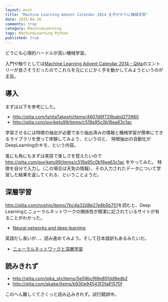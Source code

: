 ```yaml
---
layout: post
title: "Machine Learning Advent Calendar 2014 を手がかりに機械学習"
date: 2015-04-26
comments: true
category: MachineLearning
tags: MachineLearning Python
published: true
---
```



どうにも心理的ハードルが高い機械学習。

入門や触りとしては[Machine Learning Advent Calendar 2014 - Qiita](http://qiita.com/advent-calendar/2014/machinelearning)のエントリーが良さそうだったのでこれらを元にとにかく手を動かしてみようというのが主旨。


## 導入

まずは以下を参考にした。

- <http://qiita.com/IshitaTakeshi/items/4607d9f729babd273960>
- <http://qiita.com/puriketu99/items/c519a95c0b16ea63c1ac>

学習させるには特徴の抽出が必要であり抽出済みの情報と機械学習が簡単にできるライブラリを使って体験してみよう、というのと、
特徴抽出の自動化がDeepLearningのキモ、という内容。

兎にも角にもまずは実技で楽しさを覚えたいので<http://qiita.com/puriketu99/items/c519a95c0b16ea63c1ac> をやってみた。
特徴を自分で入力し（この場合は天気の情報）、その入力されたデータについて学習した結果を返してくれる、ということようだ。

## 深層学習

<http://qiita.com/nushio/items/7bc4a32d8e27e8b5b751>を読むと、Deep Learningとニューラルネットワークの関係性が簡潔に記されているサイトが有ることがわかった。

- [Neural networks and deep learning](http://neuralnetworksanddeeplearning.com/)

英語だし長いが…、読み進めてみよう。そして日本語訳もあるみたいだ。

- [ニューラルネットワークと深層学習](http://nnadl-ja.github.io/nnadl_site_ja/index.html)


## 読みきれず

- <http://qiita.com/pika_shi/items/5e59bcf69e85fdd9edb2>
- <http://qiita.com/akabe/items/b930e94543f2fa81570f>

このへん難しくてさくっと読み込みきれず。試行錯誤中。
